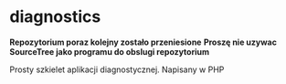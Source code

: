 # diagnostics

**Repozytorium poraz kolejny zostało przeniesione**
**Proszę nie uzywac SourceTree jako programu do obslugi repozytorium**

Prosty szkielet aplikacji diagnostycznej. Napisany w PHP
